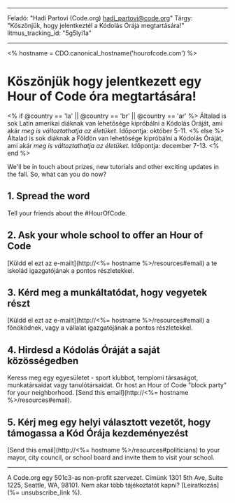 * * *

Feladó: "Hadi Partovi (Code.org) [&#104;&#x61;&#x64;&#105;&#x5f;&#112;&#x61;&#x72;&#116;&#x6f;&#118;&#x69;&#x40;&#99;&#x6f;&#100;&#x65;&#x2e;&#111;&#x72;&#103;](&#109;&#x61;&#105;&#x6c;&#x74;&#111;&#x3a;&#104;&#x61;&#x64;&#105;&#x5f;&#112;&#x61;&#x72;&#116;&#x6f;&#118;&#x69;&#x40;&#99;&#x6f;&#100;&#x65;&#x2e;&#111;&#x72;&#103;)" Tárgy: "Köszönjük, hogy jelentkeztél a Kódolás Órája megtartására!" litmus_tracking_id: "5g5lyi1a"

* * *

<% hostname = CDO.canonical_hostname('hourofcode.com') %>

# Köszönjük hogy jelentkezett egy Hour of Code óra megtartására!

<% if @country == 'la' || @country == 'br' || @country == 'ar' %> Általad is sok Latin amerikai diáknak van lehetősége kipróbálni a Kódolás Óráját, ami akár *meg is változtathatja az életüket*. Időpontja: október 5-11. <% else %> Általad is sok diáknak a Földön van lehetősége kipróbálni a Kódolás Óráját, ami akár *meg is változtathatja az életüket.* Időpontja: december 7-13. <% end %>

We'll be in touch about prizes, new tutorials and other exciting updates in the fall. So, what can you do now?

## 1. Spread the word

Tell your friends about the #HourOfCode.

## 2. Ask your whole school to offer an Hour of Code

[Küldd el ezt az e-mailt](http://<%= hostname %>/resources#email) a te iskolád igazgatójának a pontos részletekkel.

## 3. Kérd meg a munkáltatódat, hogy vegyetek részt

[Küldd el ezt az e-mailt](http://<%= hostname %>/resources#email) a főnöködnek, vagy a vállalat igazgatójának a pontos részletekkel.

## 4. Hirdesd a Kódolás Óráját a saját közösségedben

Keress meg egy egyesületet - sport klubbot, templomi társaságot, munkatársaidat vagy tanulótársaidat. Or host an Hour of Code "block party" for your neighborhood. [Send this email](http://<%= hostname %>/resources#email).

## 5. Kérj meg egy helyi választott vezetőt, hogy támogassa a Kód Órája kezdeményezést

[Send this email](http://<%= hostname %>/resources#politicians) to your mayor, city council, or school board and invite them to visit your school.

* * *

A Code.org egy 501c3-as non-profit szervezet. Címünk 1301 5th Ave, Suite 1225, Seattle, WA, 98101. Nem akar több tájékoztatót kapni? [Leiratkozás](%= unsubscribe_link %).
